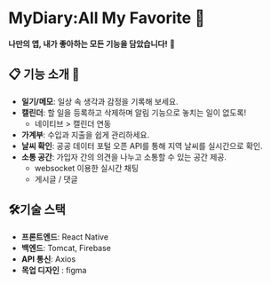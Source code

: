 # MyDiary:All My Favorite 🎉

**나만의 앱, 내가 좋아하는 모든 기능을 담았습니다!** 🚀

## 📋 기능 소개 🌟

- **일기/메모**: 일상 속 생각과 감정을 기록해 보세요.
- **캘린더**: 할 일을 등록하고 삭제하며 알림 기능으로 놓치는 일이 없도록!
  - 네이티브 > 캘린더 연동
- **가계부**: 수입과 지출을 쉽게 관리하세요.
- **날씨 확인**: 공공 데이터 포털 오픈 API를 통해 지역 날씨를 실시간으로 확인.
- **소통 공간**: 가입자 간의 의견을 나누고 소통할 수 있는 공간 제공.
  - websocket 이용한 실시간 채팅
  - 게시글 / 댓글

## 🛠️기술 스택

- **프론트엔드**: React Native
- **백엔드**: Tomcat, Firebase
- **API 통신**: Axios
- **목업 디자인** : figma
